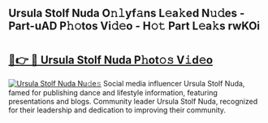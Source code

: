 ## Ursula Stolf Nuda O𝚗𝚕yf𝚊ns L𝚎a𝚔ed N𝚞𝚍es - Part-uAD P𝚑𝚘tos Vi𝚍𝚎o - H𝚘𝚝 Part L𝚎a𝚔s rwKOi

# <h2><a href="http://kfcdv5n.oniu.top/?m=Ursula+Stolf+Nuda">🔗👉 🔴 Ursula Stolf Nuda P𝚑ot𝚘𝚜 V𝚒d𝚎o</a></h2>

[![Ursula Stolf Nuda Nu𝚍e𝚜](https://i.imgur.com/0qMVB7G.gif)](http://kfcdv5n.oniu.top/?m=Ursula+Stolf+Nuda)
Social media influencer Ursula Stolf Nuda, famed for publishing dance and lifestyle information, featuring presentations and blogs. Community leader Ursula Stolf Nuda, recognized for their leadership and dedication to improving their community.  
